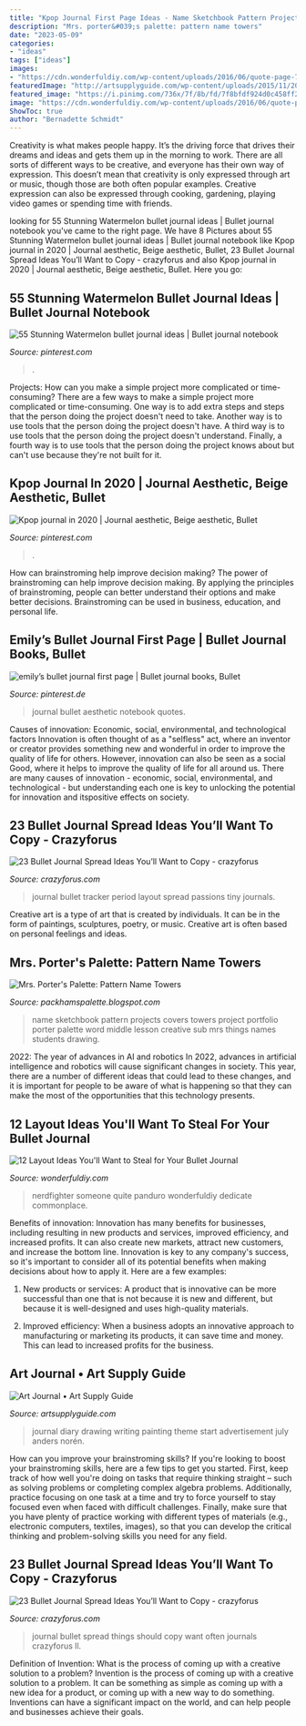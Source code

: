 ```yaml
---
title: "Kpop Journal First Page Ideas - Name Sketchbook Pattern Projects Covers Towers Project Portfolio Porter Palette Word Middle Lesson Creative Sub Mrs Things Names Students Drawing"
description: "Mrs. porter&#039;s palette: pattern name towers"
date: "2023-05-09"
categories:
- "ideas"
tags: ["ideas"]
images:
- "https://cdn.wonderfuldiy.com/wp-content/uploads/2016/06/quote-page-765x1024.jpg"
featuredImage: "http://artsupplyguide.com/wp-content/uploads/2015/11/20151118_080235-1024x768.jpg"
featured_image: "https://i.pinimg.com/736x/7f/8b/fd/7f8bfdf924d0c458ff2c63305d0d9e68.jpg"
image: "https://cdn.wonderfuldiy.com/wp-content/uploads/2016/06/quote-page-765x1024.jpg"
ShowToc: true
author: "Bernadette Schmidt"
---
```



Creativity is what makes people happy. It’s the driving force that drives their dreams and ideas and gets them up in the morning to work. There are all sorts of different ways to be creative, and everyone has their own way of expression. This doesn’t mean that creativity is only expressed through art or music, though those are both often popular examples. Creative expression can also be expressed through cooking, gardening, playing video games or spending time with friends.

	

		
looking for 55 Stunning Watermelon bullet journal ideas | Bullet journal notebook you've came to the right page. We have 8 Pictures about 55 Stunning Watermelon bullet journal ideas | Bullet journal notebook like Kpop journal in 2020 | Journal aesthetic, Beige aesthetic, Bullet, 23 Bullet Journal Spread Ideas You’ll Want to Copy - crazyforus and also Kpop journal in 2020 | Journal aesthetic, Beige aesthetic, Bullet. Here you go:
		
    
## 55 Stunning Watermelon Bullet Journal Ideas | Bullet Journal Notebook

<img loading=lazy src="https://i.pinimg.com/736x/80/e6/c2/80e6c24ccb3496f2fbef8fc2a7533a55.jpg" onerror="this.onerror=null;this.src='https://tse4.mm.bing.net/th?id=OIP.KpoqPUASgslIXUdNmP1ArQHaHa&amp;pid=15.1';" alt="55 Stunning Watermelon bullet journal ideas | Bullet journal notebook">

_Source: pinterest.com_

>. 

	

Projects: How can you make a simple project more complicated or time-consuming?
There are a few ways to make a simple project more complicated or time-consuming. One way is to add extra steps and steps that the person doing the project doesn't need to take. Another way is to use tools that the person doing the project doesn't have. A third way is to use tools that the person doing the project doesn't understand. Finally, a fourth way is to use tools that the person doing the project knows about but can't use because they're not built for it.

    
## Kpop Journal In 2020 | Journal Aesthetic, Beige Aesthetic, Bullet

<img loading=lazy src="https://i.pinimg.com/736x/7f/8b/fd/7f8bfdf924d0c458ff2c63305d0d9e68.jpg" onerror="this.onerror=null;this.src='https://tse4.mm.bing.net/th?id=OIP.DPGHyc78ND72-YKph3msiwHaHa&amp;pid=15.1';" alt="Kpop journal in 2020 | Journal aesthetic, Beige aesthetic, Bullet">

_Source: pinterest.com_

>. 

	

How can brainstroming help improve decision making?
The power of brainstroming can help improve decision making. By applying the principles of brainstroming, people can better understand their options and make better decisions. Brainstroming can be used in business, education, and personal life.

    
## Emily’s Bullet Journal First Page | Bullet Journal Books, Bullet

<img loading=lazy src="https://i.pinimg.com/736x/c6/b1/1e/c6b11e8f092d9274580ab705466ef4f8.jpg" onerror="this.onerror=null;this.src='https://tse2.mm.bing.net/th?id=OIP.l7r6_ox49vVfPKO2EzOwbgHaJ3&amp;pid=15.1';" alt="emily’s bullet journal first page | Bullet journal books, Bullet">

_Source: pinterest.de_

>journal bullet aesthetic notebook quotes. 

	

Causes of innovation: Economic, social, environmental, and technological factors
Innovation is often thought of as a "selfless" act, where an inventor or creator provides something new and wonderful in order to improve the quality of life for others. However, innovation can also be seen as a social Good, where it helps to improve the quality of life for all around us. There are many causes of innovation - economic, social, environmental, and technological - but understanding each one is key to unlocking the potential for innovation and itspositive effects on society.

    
## 23 Bullet Journal Spread Ideas You’ll Want To Copy - Crazyforus

<img loading=lazy src="https://stayglam.com/wp-content/uploads/2018/04/Period-Tracker.jpg" onerror="this.onerror=null;this.src='https://tse1.mm.bing.net/th?id=OIP.kwixi0PUIQIMsGQWuBRw1wHaJQ&amp;pid=15.1';" alt="23 Bullet Journal Spread Ideas You’ll Want to Copy - crazyforus">

_Source: crazyforus.com_

>journal bullet tracker period layout spread passions tiny journals. 

	

Creative art is a type of art that is created by individuals. It can be in the form of paintings, sculptures, poetry, or music. Creative art is often based on personal feelings and ideas.

    
## Mrs. Porter&#039;s Palette: Pattern Name Towers

<img loading=lazy src="http://3.bp.blogspot.com/-dL3zUkmZXM0/TdgfjDZUhFI/AAAAAAAAAiA/wH-Sd_SPcb4/s1600/120_0026.JPG" onerror="this.onerror=null;this.src='https://tse3.mm.bing.net/th?id=OIP.GBi_jbmCnsWhOVJBjNozFQHaK3&amp;pid=15.1';" alt="Mrs. Porter&#039;s Palette: Pattern Name Towers">

_Source: packhamspalette.blogspot.com_

>name sketchbook pattern projects covers towers project portfolio porter palette word middle lesson creative sub mrs things names students drawing. 

	

2022: The year of advances in AI and robotics
In 2022, advances in artificial intelligence and robotics will cause significant changes in society. This year, there are a number of different ideas that could lead to these changes, and it is important for people to be aware of what is happening so that they can make the most of the opportunities that this technology presents.

    
## 12 Layout Ideas You&#039;ll Want To Steal For Your Bullet Journal

<img loading=lazy src="https://cdn.wonderfuldiy.com/wp-content/uploads/2016/06/quote-page-765x1024.jpg" onerror="this.onerror=null;this.src='https://tse1.mm.bing.net/th?id=OIP.e8D-kvjslp_nvuW19_fbkQHaJ6&amp;pid=15.1';" alt="12 Layout Ideas You&#039;ll Want to Steal for Your Bullet Journal">

_Source: wonderfuldiy.com_

>nerdfighter someone quite panduro wonderfuldiy dedicate commonplace. 

	

Benefits of innovation:
Innovation has many benefits for businesses, including resulting in new products and services, improved efficiency, and increased profits. It can also create new markets, attract new customers, and increase the bottom line. Innovation is key to any company's success, so it's important to consider all of its potential benefits when making decisions about how to apply it. Here are a few examples:
1. New products or services: A product that is innovative can be more successful than one that is not because it is new and different, but because it is well-designed and uses high-quality materials.

2. Improved efficiency: When a business adopts an innovative approach to manufacturing or marketing its products, it can save time and money. This can lead to increased profits for the business.


    
## Art Journal • Art Supply Guide

<img loading=lazy src="http://artsupplyguide.com/wp-content/uploads/2015/11/20151118_080235-1024x768.jpg" onerror="this.onerror=null;this.src='https://tse2.mm.bing.net/th?id=OIP.tEYRMthPZGPBR5ww2tRv7QHaFj&amp;pid=15.1';" alt="Art Journal • Art Supply Guide">

_Source: artsupplyguide.com_

>journal diary drawing writing painting theme start advertisement july anders norén. 

	

How can you improve your brainstroming skills?
If you're looking to boost your brainstroming skills, here are a few tips to get you started. First, keep track of how well you're doing on tasks that require thinking straight – such as solving problems or completing complex algebra problems. Additionally, practice focusing on one task at a time and try to force yourself to stay focused even when faced with difficult challenges. Finally, make sure that you have plenty of practice working with different types of materials (e.g., electronic computers, textiles, images), so that you can develop the critical thinking and problem-solving skills you need for any field.

    
## 23 Bullet Journal Spread Ideas You’ll Want To Copy - Crazyforus

<img loading=lazy src="https://stayglam.com/wp-content/uploads/2018/04/Things-You-Should-Do-More-Often.jpg" onerror="this.onerror=null;this.src='https://tse2.mm.bing.net/th?id=OIP.0FIeLkoKow9Dfj0fMy1K3wHaHa&amp;pid=15.1';" alt="23 Bullet Journal Spread Ideas You’ll Want to Copy - crazyforus">

_Source: crazyforus.com_

>journal bullet spread things should copy want often journals crazyforus ll. 

	

Definition of Invention: What is the process of coming up with a creative solution to a problem?
Invention is the process of coming up with a creative solution to a problem. It can be something as simple as coming up with a new idea for a product, or coming up with a new way to do something. Inventions can have a significant impact on the world, and can help people and businesses achieve their goals.

